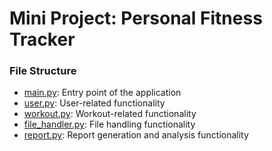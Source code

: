 # Mini Project: Personal Fitness Tracker
### File Structure
 + [main.py](./main.py): Entry point of the application
 + [user.py](./user.py): User-related functionality
 + [workout.py](./workout.py): Workout-related functionality
 + [file_handler.py](./file_hander.py): File handling functionality
 + [report.py](./report): Report generation and analysis functionality
